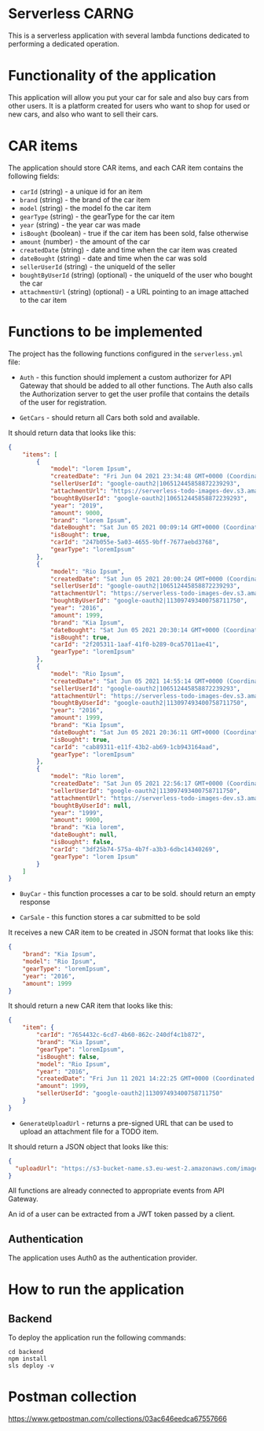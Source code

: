 # Serverless CARNG

This is a serverless application with several lambda functions dedicated to performing a dedicated operation.

# Functionality of the application

This application will allow you put your car for sale and also buy cars from other users. It is a platform created for users who want to shop for used or new cars, and also who want to sell their cars.

# CAR items

The application should store CAR items, and each CAR item contains the following fields:

* `carId` (string) - a unique id for an item
* `brand` (string) - the brand of the car item
* `model` (string) - the model fo the car item
* `gearType` (string) - the gearType for the car item
* `year` (string) - the year car was made
* `isBought` (boolean) - true if the car item has been sold, false otherwise
* `amount` (number) - the amount of the car
* `createdDate` (string) - date and time when the car item was created
* `dateBought` (string) - date and time when the car was sold
* `sellerUserId` (string) - the uniqueId of the seller
* `boughtByUserId` (string) (optional) - the uniqueId of the user who bought the car
* `attachmentUrl` (string) (optional) - a URL pointing to an image attached to the car item


# Functions to be implemented

The project has the following functions configured in the `serverless.yml` file:

* `Auth` - this function should implement a custom authorizer for API Gateway that should be added to all other functions. The Auth also calls the Authorization server to get the user profile that contains the details of the user for registration.

* `GetCars` - should return all Cars both sold and available.

It should return data that looks like this:

```json
{
    "items": [
        {
            "model": "lorem Ipsum",
            "createdDate": "Fri Jun 04 2021 23:34:48 GMT+0000 (Coordinated Universal Time)",
            "sellerUserId": "google-oauth2|106512445858872239293",
            "attachmentUrl": "https://serverless-todo-images-dev.s3.amazonaws.com/810e6d47-0a1e-42b3-a222-e5216288323b",
            "boughtByUserId": "google-oauth2|106512445858872239293",
            "year": "2019",
            "amount": 9000,
            "brand": "lorem Ipsum",
            "dateBought": "Sat Jun 05 2021 00:09:14 GMT+0000 (Coordinated Universal Time)",
            "isBought": true,
            "carId": "247b055e-5a03-4655-9bff-7677aebd3768",
            "gearType": "loremIpsum"
        },
        {
            "model": "Rio Ipsum",
            "createdDate": "Sat Jun 05 2021 20:00:24 GMT+0000 (Coordinated Universal Time)",
            "sellerUserId": "google-oauth2|106512445858872239293",
            "attachmentUrl": "https://serverless-todo-images-dev.s3.amazonaws.com/6dc7cc1d-b35a-41f1-a47b-147d23e3d136",
            "boughtByUserId": "google-oauth2|113097493400758711750",
            "year": "2016",
            "amount": 1999,
            "brand": "Kia Ipsum",
            "dateBought": "Sat Jun 05 2021 20:30:14 GMT+0000 (Coordinated Universal Time)",
            "isBought": true,
            "carId": "2f205311-1aaf-41f0-b289-0ca57011ae41",
            "gearType": "loremIpsum"
        },
        {
            "model": "Rio Ipsum",
            "createdDate": "Sat Jun 05 2021 14:55:14 GMT+0000 (Coordinated Universal Time)",
            "sellerUserId": "google-oauth2|106512445858872239293",
            "attachmentUrl": "https://serverless-todo-images-dev.s3.amazonaws.com/c65c3ac8-ca21-4675-9c91-f67e06a37038",
            "boughtByUserId": "google-oauth2|113097493400758711750",
            "year": "2016",
            "amount": 1999,
            "brand": "Kia Ipsum",
            "dateBought": "Sat Jun 05 2021 20:36:11 GMT+0000 (Coordinated Universal Time)",
            "isBought": true,
            "carId": "cab89311-e11f-43b2-ab69-1cb943164aad",
            "gearType": "loremIpsum"
        },
        {
            "model": "Rio lorem",
            "createdDate": "Sat Jun 05 2021 22:56:17 GMT+0000 (Coordinated Universal Time)",
            "sellerUserId": "google-oauth2|113097493400758711750",
            "attachmentUrl": "https://serverless-todo-images-dev.s3.amazonaws.com/ead1b896-2639-41d8-952f-b46ddab1a063",
            "boughtByUserId": null,
            "year": "1999",
            "amount": 9000,
            "brand": "Kia lorem",
            "dateBought": null,
            "isBought": false,
            "carId": "3df25b74-575a-4b7f-a3b3-6dbc14340269",
            "gearType": "lorem Ipsum"
        }
    ]
}
```

* `BuyCar` - this function processes a car to be sold. should return an empty response

* `CarSale` - this function stores a car submitted to be sold

It receives a new CAR item to be created in JSON format that looks like this:

```json
{
    "brand": "Kia Ipsum",
    "model": "Rio Ipsum",
    "gearType": "loremIpsum",
    "year": "2016",
    "amount": 1999
}
```

It should return a new CAR item that looks like this:

```json
{
    "item": {
        "carId": "7654432c-6cd7-4b60-862c-240df4c1b872",
        "brand": "Kia Ipsum",
        "gearType": "loremIpsum",
        "isBought": false,
        "model": "Rio Ipsum",
        "year": "2016",
        "createdDate": "Fri Jun 11 2021 14:22:25 GMT+0000 (Coordinated Universal Time)",
        "amount": 1999,
        "sellerUserId": "google-oauth2|113097493400758711750"
    }
}
```

* `GenerateUploadUrl` - returns a pre-signed URL that can be used to upload an attachment file for a TODO item.

It should return a JSON object that looks like this:

```json
{
  "uploadUrl": "https://s3-bucket-name.s3.eu-west-2.amazonaws.com/image.png"
}
```

All functions are already connected to appropriate events from API Gateway.

An id of a user can be extracted from a JWT token passed by a client.


## Authentication

The application uses Auth0 as the authentication provider.


# How to run the application

## Backend

To deploy the application run the following commands:

```
cd backend
npm install
sls deploy -v
```

# Postman collection
https://www.getpostman.com/collections/03ac646eedca67557666
